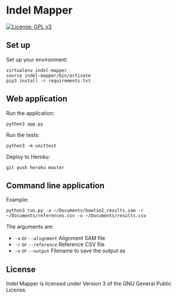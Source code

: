 # Indel Mapper

[![License: GPL v3](https://img.shields.io/badge/License-GPL%20v3-blue.svg)](http://www.gnu.org/licenses/gpl-3.0)

## Set up

Set up your environment:

```shell
virtualenv indel-mapper
source indel-mapper/bin/activate
pip3 install -r requirements.txt
```

## Web application

Run the application:

```shell
python3 app.py
```

Run the tests:

```shell
python3 -m unittest
```

Deploy to Heroku:

```shell
git push heroku master
```

## Command line application

Example:

```shell
python3 run.py -a ~/Documents/bowtie2_results.sam -r ~/Documents/references.csv -o ~/Documents/results.csv
```

The arguments are:

* `-a` or `--alignment` Alignment SAM file
* `-r` or `--reference` Reference CSV file
* `-o` or `--output` Filename to save the output as

## License

Indel Mapper is licensed under Version 3 of the GNU General Public License.

